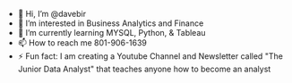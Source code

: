 - 👋 Hi, I’m @davebir
- 👀 I’m interested in Business Analytics and Finance
- 🌱 I’m currently learning MYSQL, Python, & Tableau
- 📫 How to reach me 801-906-1639
- ⚡ Fun fact: I am creating a Youtube Channel and Newsletter called "The Junior Data Analyst" that teaches anyone how to become an analyst

<!---
davebir/davebir is a ✨ special ✨ repository because its `README.md` (this file) appears on your GitHub profile.
You can click the Preview link to take a look at your changes.
--->
